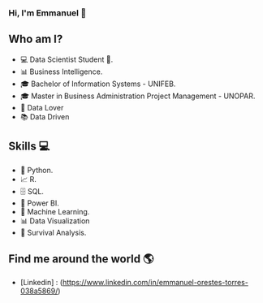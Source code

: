 ### Hi, I'm Emmanuel 👋


## Who am I?
- 💻 Data Scientist Student 🥰.
- 📊 Business Intelligence.
- 🎓 Bachelor of Information Systems - UNIFEB.
- 🎓 Master in Business Administration Project Management - UNOPAR.
- 🥰 Data Lover
- 📚 Data Driven


## Skills 💻
- 🐍 Python.
- 📈 R.
- 🗄 SQL.
- 🧮 Power BI.
- 🔮 Machine Learning.
- 📊 Data Visualization
- 🧪 Survival Analysis.


## Find me around the world 🌎
- [Linkedin] : (https://www.linkedin.com/in/emmanuel-orestes-torres-038a5869/)
